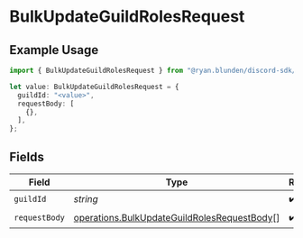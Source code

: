# BulkUpdateGuildRolesRequest

## Example Usage

```typescript
import { BulkUpdateGuildRolesRequest } from "@ryan.blunden/discord-sdk/models/operations";

let value: BulkUpdateGuildRolesRequest = {
  guildId: "<value>",
  requestBody: [
    {},
  ],
};
```

## Fields

| Field                                                                                                      | Type                                                                                                       | Required                                                                                                   | Description                                                                                                |
| ---------------------------------------------------------------------------------------------------------- | ---------------------------------------------------------------------------------------------------------- | ---------------------------------------------------------------------------------------------------------- | ---------------------------------------------------------------------------------------------------------- |
| `guildId`                                                                                                  | *string*                                                                                                   | :heavy_check_mark:                                                                                         | N/A                                                                                                        |
| `requestBody`                                                                                              | [operations.BulkUpdateGuildRolesRequestBody](../../models/operations/bulkupdateguildrolesrequestbody.md)[] | :heavy_check_mark:                                                                                         | N/A                                                                                                        |